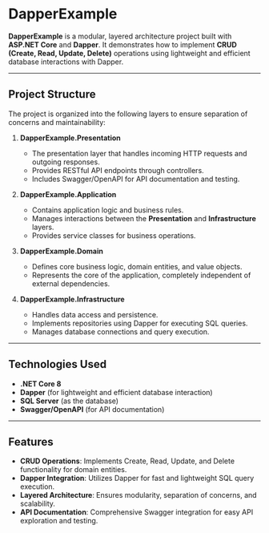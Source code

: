 # DapperExample

**DapperExample** is a modular, layered architecture project built with **ASP.NET Core** and **Dapper**. It demonstrates how to implement **CRUD (Create, Read, Update, Delete)** operations using lightweight and efficient database interactions with Dapper.

---

## Project Structure

The project is organized into the following layers to ensure separation of concerns and maintainability:

1. **DapperExample.Presentation**  
   - The presentation layer that handles incoming HTTP requests and outgoing responses.
   - Provides RESTful API endpoints through controllers.
   - Includes Swagger/OpenAPI for API documentation and testing.

2. **DapperExample.Application**  
   - Contains application logic and business rules.
   - Manages interactions between the **Presentation** and **Infrastructure** layers.
   - Provides service classes for business operations.

3. **DapperExample.Domain**  
   - Defines core business logic, domain entities, and value objects.
   - Represents the core of the application, completely independent of external dependencies.

4. **DapperExample.Infrastructure**  
   - Handles data access and persistence.
   - Implements repositories using Dapper for executing SQL queries.
   - Manages database connections and query execution.

---

## Technologies Used

- **.NET Core 8**  
- **Dapper** (for lightweight and efficient database interaction)  
- **SQL Server** (as the database)  
- **Swagger/OpenAPI** (for API documentation)

---

## Features

- **CRUD Operations**: Implements Create, Read, Update, and Delete functionality for domain entities.
- **Dapper Integration**: Utilizes Dapper for fast and lightweight SQL query execution.
- **Layered Architecture**: Ensures modularity, separation of concerns, and scalability.
- **API Documentation**: Comprehensive Swagger integration for easy API exploration and testing.
